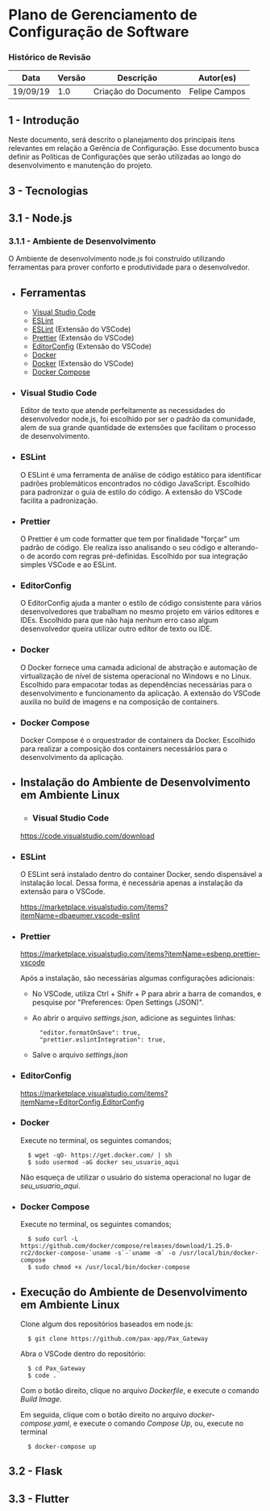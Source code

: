# Plano de Gerenciamento de Configuração de Software

### Histórico de Revisão

| Data     | Versão | Descrição            | Autor(es)     |
| -------- | ------ | -------------------- | ------------- |
| 19/09/19 | 1.0    | Criação do Documento | Felipe Campos |

## 1 - Introdução

Neste documento, será descrito o planejamento dos principais itens relevantes em relação a Gerência de Configuração. Esse documento busca definir as Políticas de Configurações que serão utilizadas ao longo do desenvolvimento e manutenção do projeto.

## 3 - Tecnologias

## 3.1 - Node.js

### 3.1.1 - Ambiente de Desenvolvimento

O Ambiente de desenvolvimento node.js foi construído utilizando ferramentas para prover conforto e produtividade para o desenvolvedor.

- ## Ferramentas

  - [Visual Studio Code]()
  - [ESLint](https://eslint.org)
  - [ESLint](https://marketplace.visualstudio.com/items?itemName=dbaeumer.vscode-eslint) (Extensão do VSCode)
  - [Prettier](https://marketplace.visualstudio.com/items?itemName=esbenp.prettier-vscode) (Extensão do VSCode)
  - [EditorConfig](https://marketplace.visualstudio.com/items?itemName=EditorConfig.EditorConfig) (Extensão do VSCode)
  - [Docker](https://www.docker.com/)
  - [Docker](https://marketplace.visualstudio.com/items?itemName=ms-azuretools.vscode-docker) (Extensão do VSCode)
  - [Docker Compose](https://docs.docker.com/compose/gettingstarted/)

- ### Visual Studio Code

  Editor de texto que atende perfeitamente as necessidades do desenvolvedor node.js, foi escolhido por ser o padrão da comunidade, alem de sua grande quantidade de extensões que facilitam o processo de desenvolvimento.

- ### ESLint

  O ESLint é uma ferramenta de análise de código estático para identificar padrões problemáticos encontrados no código JavaScript. Escolhido para padronizar o guia de estilo do código. A extensão do VSCode facilita a padronização.

- ### Prettier

  O Prettier é um code formatter que tem por finalidade "forçar" um padrão de código. Ele realiza isso analisando o seu código e alterando-o de acordo com regras pré-definidas. Escolhido por sua integração simples VSCode e ao ESLint.

- ### EditorConfig

  O EditorConfig ajuda a manter o estilo de código consistente para vários desenvolvedores que trabalham no mesmo projeto em vários editores e IDEs. Escolhido para que não haja nenhum erro caso algum desenvolvedor queira utilizar outro editor de texto ou IDE.

- ### Docker

  O Docker fornece uma camada adicional de abstração e automação de virtualização de nível de sistema operacional no Windows e no Linux. Escolhido para empacotar todas as dependências necessárias para o desenvolvimento e funcionamento da aplicação.
  A extensão do VSCode auxilia no build de imagens e na composição de containers.

- ### Docker Compose

  Docker Compose é o orquestrador de containers da Docker. Escolhido para realizar a composição dos containers necessários para o desenvolvimento da aplicação.

- ## Instalação do Ambiente de Desenvolvimento em Ambiente Linux

  - ### Visual Studio Code

  https://code.visualstudio.com/download

- ### ESLint

  O ESLint será instalado dentro do container Docker, sendo dispensável a instalação local. Dessa forma, é necessária apenas a instalação da extensão para o VSCode.

  https://marketplace.visualstudio.com/items?itemName=dbaeumer.vscode-eslint

- ### Prettier

  https://marketplace.visualstudio.com/items?itemName=esbenp.prettier-vscode

  Após a instalação, são necessárias algumas configurações adicionais:

  - No VSCode, utiliza Ctrl + Shifr + P para abrir a barra de comandos, e pesquise por
    "Preferences: Open Settings (JSON)".
  - Ao abrir o arquivo _settings.json_, adicione as seguintes linhas:

          "editor.formatOnSave": true,
          "prettier.eslintIntegration": true,

  - Salve o arquivo _settings.json_

- ### EditorConfig

  https://marketplace.visualstudio.com/items?itemName=EditorConfig.EditorConfig

- ### Docker

  Execute no terminal, os seguintes comandos;

        $ wget -qO- https://get.docker.com/ | sh
        $ sudo usermod -aG docker seu_usuario_aqui

  Não esqueça de utilizar o usuário do sistema operacional no lugar de _seu_usuario_aqui_.

- ### Docker Compose

  Execute no terminal, os seguintes comandos;

        $ sudo curl -L https://github.com/docker/compose/releases/download/1.25.0-rc2/docker-compose-`uname -s`-`uname -m` -o /usr/local/bin/docker-compose
        $ sudo chmod +x /usr/local/bin/docker-compose

- ## Execução do Ambiente de Desenvolvimento em Ambiente Linux

  Clone algum dos repositórios baseados em node.js:

        $ git clone https://github.com/pax-app/Pax_Gateway

  Abra o VSCode dentro do repositório:

        $ cd Pax_Gateway
        $ code .

  Com o botão direito, clique no arquivo _Dockerfile_, e execute o comando _Build Image_.

  Em seguida, clique com o botão direito no arquivo _docker-compose.yaml_, e execute o comando _Compose Up_, ou, execute no terminal

        $ docker-compose up

## 3.2 - Flask

## 3.3 - Flutter
